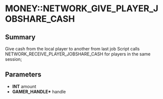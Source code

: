 # MONEY::NETWORK_GIVE_PLAYER_JOBSHARE_CASH

## Summary
Give cash from the local player to another from last job
Script calls NETWORK_RECEIVE_PLAYER_JOBSHARE_CASH for players in the same session;

## Parameters
* **INT** amount
* **GAMER_HANDLE\*** handle